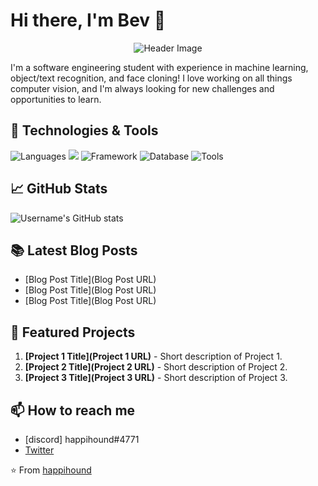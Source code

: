 # Hi there, I'm Bev 👋

<p align="center">
  <img src="https://media.discordapp.net/attachments/917295005268320337/1095424118813380688/github_header.png?width=2200&height=440" alt="Header Image" />
</p>

I'm a software engineering student with experience in machine learning, object/text recognition, and face cloning! I love working on all things computer vision, and I'm always looking for new challenges and opportunities to learn.

## 🔧 Technologies & Tools

![Languages](https://img.shields.io/badge/-Python-333333?style=flat&logo=python&logoColor=007ACC)
![](https://img.shields.io/badge/Java-333333?style=flat&logo=openjdk&logoColor=007ACC)
![Framework](https://img.shields.io/badge/-Framework-333333?style=flat&logo=Framework&logoColor=007ACC)
![Database](https://img.shields.io/badge/-Database-333333?style=flat&logo=Database&logoColor=007ACC)
![Tools](https://img.shields.io/badge/-Tools-333333?style=flat&logo=Tools&logoColor=007ACC)

<!-- Add more technologies and tools badges as needed -->

## 📈 GitHub Stats

![Username's GitHub stats](https://github-readme-stats.vercel.app/api?username=happihound&show_icons=true&theme=tokyonight)

## 📚 Latest Blog Posts

<!-- BLOG-POST-LIST:START -->
- [Blog Post Title](Blog Post URL)
- [Blog Post Title](Blog Post URL)
- [Blog Post Title](Blog Post URL)
<!-- BLOG-POST-LIST:END -->

## 📖 Featured Projects

1. **[Project 1 Title](Project 1 URL)** - Short description of Project 1.
2. **[Project 2 Title](Project 2 URL)** - Short description of Project 2.
3. **[Project 3 Title](Project 3 URL)** - Short description of Project 3.

<!-- Add more featured projects as needed -->

## 📫 How to reach me

- [discord] happihound#4771
- [Twitter](https://twitter.com/happihound)

⭐️ From [happihound](https://github.com/happihound)
